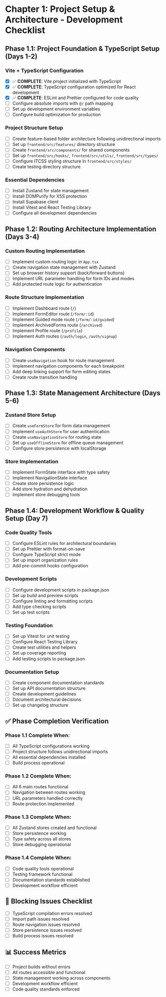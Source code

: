 # Chapter 1: Project Setup & Architecture - Development Checklist

## Phase 1.1: Project Foundation & TypeScript Setup (Days 1-2)

### Vite + TypeScript Configuration

- [x] ✅ **COMPLETE**: Vite project initialized with TypeScript
- [x] ✅ **COMPLETE**: TypeScript configuration optimized for React development
- [x] ✅ **COMPLETE**: ESLint and Prettier configured for code quality
- [ ] Configure absolute imports with `@/` path mapping
- [ ] Set up development environment variables
- [ ] Configure build optimization for production

### Project Structure Setup

- [ ] Create feature-based folder architecture following unidirectional imports
- [ ] Set up `frontend/src/features/` directory structure
- [ ] Create `frontend/src/components/` for shared components
- [ ] Set up `frontend/src/hooks/`, `frontend/src/utils/`, `frontend/src/types/`
- [ ] Configure ITCSS styling structure in `frontend/src/styles/`
- [ ] Create testing directory structure

### Essential Dependencies

- [ ] Install Zustand for state management
- [ ] Install DOMPurify for XSS protection
- [ ] Install Supabase client
- [ ] Install Vitest and React Testing Library
- [ ] Configure all development dependencies

## Phase 1.2: Routing Architecture Implementation (Days 3-4)

### Custom Routing Implementation

- [ ] Implement custom routing logic in `App.tsx`
- [ ] Create navigation state management with Zustand
- [ ] Set up browser history support (back/forward buttons)
- [ ] Implement URL parameter handling for form IDs and modes
- [ ] Add protected route logic for authentication

### Route Structure Implementation

- [ ] Implement Dashboard route (`/`)
- [ ] Implement FormEditor route (`/form/:id`)
- [ ] Implement Guided mode route (`/form/:id/guided`)
- [ ] Implement ArchivedForms route (`/archived`)
- [ ] Implement Profile route (`/profile`)
- [ ] Implement Auth routes (`/auth/login`, `/auth/signup`)

### Navigation Components

- [ ] Create `useNavigation` hook for route management
- [ ] Implement navigation components for each breakpoint
- [ ] Add deep linking support for form editing states
- [ ] Create route transition handling

## Phase 1.3: State Management Architecture (Days 5-6)

### Zustand Store Setup

- [ ] Create `useFormStore` for form data management
- [ ] Implement `useAuthStore` for user authentication
- [ ] Create `useNavigationStore` for routing state
- [ ] Set up `useOfflineStore` for offline queue management
- [ ] Configure store persistence with localStorage

### Store Implementation

- [ ] Implement FormState interface with type safety
- [ ] Implement NavigationState interface
- [ ] Create store persistence logic
- [ ] Add store hydration and dehydration
- [ ] Implement store debugging tools

## Phase 1.4: Development Workflow & Quality Setup (Day 7)

### Code Quality Tools

- [ ] Configure ESLint rules for architectural boundaries
- [ ] Set up Prettier with format-on-save
- [ ] Configure TypeScript strict mode
- [ ] Set up import organization rules
- [ ] Add pre-commit hooks configuration

### Development Scripts

- [ ] Configure development scripts in package.json
- [ ] Set up build and preview scripts
- [ ] Configure linting and formatting scripts
- [ ] Add type checking scripts
- [ ] Set up test scripts

### Testing Foundation

- [ ] Set up Vitest for unit testing
- [ ] Configure React Testing Library
- [ ] Create test utilities and helpers
- [ ] Set up coverage reporting
- [ ] Add testing scripts to package.json

### Documentation Setup

- [ ] Create component documentation standards
- [ ] Set up API documentation structure
- [ ] Create development guidelines
- [ ] Document architectural decisions
- [ ] Set up changelog structure

## ✅ Phase Completion Verification

### Phase 1.1 Complete When:

- [ ] All TypeScript configurations working
- [ ] Project structure follows unidirectional imports
- [ ] All essential dependencies installed
- [ ] Build process operational

### Phase 1.2 Complete When:

- [ ] All 6 main routes functional
- [ ] Navigation between routes working
- [ ] URL parameters handled correctly
- [ ] Route protection implemented

### Phase 1.3 Complete When:

- [ ] All Zustand stores created and functional
- [ ] Store persistence working
- [ ] Type safety across all stores
- [ ] Store debugging operational

### Phase 1.4 Complete When:

- [ ] Code quality tools operational
- [ ] Testing framework functional
- [ ] Documentation standards established
- [ ] Development workflow efficient

## 🚨 Blocking Issues Checklist

- [ ] TypeScript compilation errors resolved
- [ ] Import path issues resolved
- [ ] Route navigation issues resolved
- [ ] Store persistence issues resolved
- [ ] Build process issues resolved

## 📊 Success Metrics

- [ ] Project builds without errors
- [ ] All routes accessible and functional
- [ ] State management working across components
- [ ] Development workflow efficient
- [ ] Code quality standards enforced
